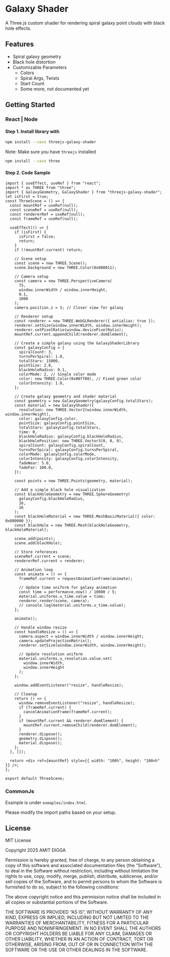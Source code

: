 # Galaxy Shader

A Three.js custom shader for rendering spiral galaxy point clouds with black hole effects.

## Features

- Spiral galaxy geometry
- Black hole distortion
- Customizable Parameters
  - Colors
  - Spiral Args, Twists
  - Start Count
  - Some more, not documented yet

## Getting Started

### React | Node

#### Step 1. Install library with

```bash
npm install --save threejs-galaxy-shader
```

Note: Make sure you have `threejs` installed

```bash
npm install --save three
```

#### Step 2. Code Sample

```tsx
import { useEffect, useRef } from "react";
import * as THREE from "three";
import { GalaxyGeometry, GalaxyShader } from "threejs-galaxy-shader";
let isFirst = true;
const ThreeScene = () => {
  const mountRef = useRef(null);
  const sceneRef = useRef(null);
  const rendererRef = useRef(null);
  const frameRef = useRef(null);

  useEffect(() => {
    if (isFirst) {
      isFirst = false;
      return;
    }
    if (!mountRef.current) return;

    // Scene setup
    const scene = new THREE.Scene();
    scene.background = new THREE.Color(0x000011);

    // Camera setup
    const camera = new THREE.PerspectiveCamera(
      75,
      window.innerWidth / window.innerHeight,
      0.1,
      1000
    );
    camera.position.z = 3; // Closer view for galaxy

    // Renderer setup
    const renderer = new THREE.WebGLRenderer({ antialias: true });
    renderer.setSize(window.innerWidth, window.innerHeight);
    renderer.setPixelRatio(window.devicePixelRatio);
    mountRef.current.appendChild(renderer.domElement);

    // Create a simple galaxy using the GalaxyShaderLibrary
    const galaxyConfig = {
      spiralCount: 3,
      turnsPerSpiral: 1.0,
      totalStars: 15000,
      pointSize: 2.0,
      blackHoleRadius: 0.1,
      colorMode: 2, // Single color mode
      color: new THREE.Color(0x00ff88), // Fixed green color
      colorIntensity: 1.0,
    };

    // Create galaxy geometry and shader material
    const geometry = new GalaxyGeometry(galaxyConfig.totalStars);
    const material = new GalaxyShader({
      resolution: new THREE.Vector2(window.innerWidth, window.innerHeight),
      color: galaxyConfig.color,
      pointSize: galaxyConfig.pointSize,
      totalStars: galaxyConfig.totalStars,
      time: 0,
      blackHoleRadius: galaxyConfig.blackHoleRadius,
      blackHolePosition: new THREE.Vector3(0, 0, 0),
      spiralCount: galaxyConfig.spiralCount,
      turnsPerSpiral: galaxyConfig.turnsPerSpiral,
      colorMode: galaxyConfig.colorMode,
      colorIntensity: galaxyConfig.colorIntensity,
      fadeNear: 5.0,
      fadeFar: 100.0,
    });

    const points = new THREE.Points(geometry, material);

    // Add a simple black hole visualization
    const blackHoleGeometry = new THREE.SphereGeometry(
      galaxyConfig.blackHoleRadius,
      16,
      16
    );
    const blackHoleMaterial = new THREE.MeshBasicMaterial({ color: 0x000000 });
    const blackHole = new THREE.Mesh(blackHoleGeometry, blackHoleMaterial);

    scene.add(points);
    scene.add(blackHole);

    // Store references
    sceneRef.current = scene;
    rendererRef.current = renderer;

    // Animation loop
    const animate = () => {
      frameRef.current = requestAnimationFrame(animate);

      // Update time uniform for galaxy animation
      const time = performance.now() / 10000 / 5;
      material.uniforms.u_time.value = time;
      renderer.render(scene, camera);
      // console.log(material.uniforms.u_time.value);
    };

    animate();

    // Handle window resize
    const handleResize = () => {
      camera.aspect = window.innerWidth / window.innerHeight;
      camera.updateProjectionMatrix();
      renderer.setSize(window.innerWidth, window.innerHeight);

      // Update resolution uniform
      material.uniforms.u_resolution.value.set(
        window.innerWidth,
        window.innerHeight
      );
    };

    window.addEventListener("resize", handleResize);

    // Cleanup
    return () => {
      window.removeEventListener("resize", handleResize);
      if (frameRef.current) {
        cancelAnimationFrame(frameRef.current);
      }
      if (mountRef.current && renderer.domElement) {
        mountRef.current.removeChild(renderer.domElement);
      }
      renderer.dispose();
      geometry.dispose();
      material.dispose();
    };
  }, []);

  return <div ref={mountRef} style={{ width: "100%", height: "100vh" }} />;
};

export default ThreeScene;
```

### CommonJs

Example is under `exmaples/index.html`.

Please modify the import paths based on your setup.

## License

MIT License

Copyright 2025 AMIT DIGGA

Permission is hereby granted, free of charge, to any person obtaining a copy of this software and associated documentation files (the “Software”), to deal in the Software without restriction, including without limitation the rights to use, copy, modify, merge, publish, distribute, sublicense, and/or sell copies of the Software, and to permit persons to whom the Software is furnished to do so, subject to the following conditions:

The above copyright notice and this permission notice shall be included in all copies or substantial portions of the Software.

THE SOFTWARE IS PROVIDED “AS IS”, WITHOUT WARRANTY OF ANY KIND, EXPRESS OR IMPLIED, INCLUDING BUT NOT LIMITED TO THE WARRANTIES OF MERCHANTABILITY, FITNESS FOR A PARTICULAR PURPOSE AND NONINFRINGEMENT. IN NO EVENT SHALL THE AUTHORS OR COPYRIGHT HOLDERS BE LIABLE FOR ANY CLAIM, DAMAGES OR OTHER LIABILITY, WHETHER IN AN ACTION OF CONTRACT, TORT OR OTHERWISE, ARISING FROM, OUT OF OR IN CONNECTION WITH THE SOFTWARE OR THE USE OR OTHER DEALINGS IN THE SOFTWARE.

